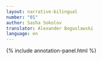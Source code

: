 ```yaml
---
layout: narrative-bilingual
number: "01"
author: Sasha Sokolov
translator: Alexander Boguslawski
language: en
---
```


{% include annotation-panel.html %}